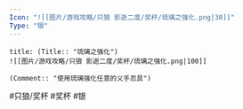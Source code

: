 ```yaml
---
Icon: "![[图片/游戏攻略/只狼 影逝二度/奖杯/琉璃之强化.png|30]]"
Type: "银"
---
```

```ad-common-silver-trophy
title: (Title:: "琉璃之强化")
![[图片/游戏攻略/只狼 影逝二度/奖杯/琉璃之强化.png|100]]

(Comment:: "使用琉璃强化任意的义手忍具")
```

#只狼/奖杯 #奖杯 #银
